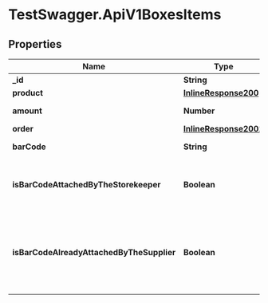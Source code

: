 # TestSwagger.ApiV1BoxesItems

## Properties

Name | Type | Description | Notes
------------ | ------------- | ------------- | -------------
**_id** | **String** | GUID айтема. | [optional] 
**product** | [**InlineResponse200**](InlineResponse200.md) |  | [optional] 
**amount** | **Number** | Кол-во продукта | [optional] 
**order** | [**InlineResponse2001**](InlineResponse2001.md) |  | [optional] 
**barCode** | **String** | Штрихкод продукта | [optional] 
**isBarCodeAttachedByTheStorekeeper** | **Boolean** | Прикреплен ли баркод к коробке сотрудником склада. | [optional] 
**isBarCodeAlreadyAttachedByTheSupplier** | **Boolean** | Кнопка в заказе, сообщающая складу что штрихкод на товар поклеен у поставщика. | [optional] 


